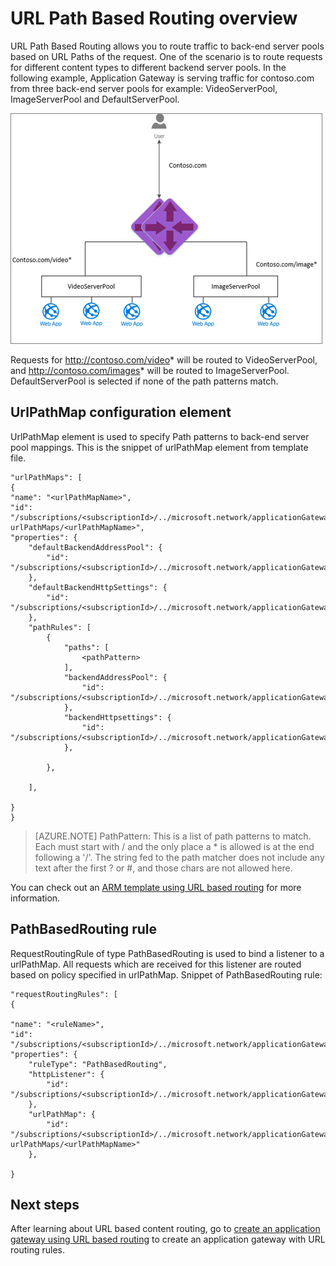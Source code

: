 <properties
   pageTitle="URL based content routing overview | Azure"
   description="This page provides an overview of the Application Gateway URL based content routing, UrlPathMap configuration and PathBasedRouting rule ."
   documentationCenter="na"
   services="application-gateway"
   authors="joaoma"
   manager="carmonm"
   editor="tysonn"/>
<tags
	ms.service="application-gateway"
	ms.date="04/05/2016"
	wacn.date=""/>

# URL Path Based Routing overview

URL Path Based Routing allows you to route traffic to back-end server pools based on URL Paths of the request. One of the scenario is to route requests for different content types to different backend server pools.
In the following example, Application Gateway is serving traffic for contoso.com from three back-end server pools for example: VideoServerPool, ImageServerPool and DefaultServerPool.

![imageURLroute](./media/application-gateway-url-route-overview/figure1.png)

Requests for http://contoso.com/video* will be routed to VideoServerPool, and http://contoso.com/images* will be routed to ImageServerPool. DefaultServerPool is selected if none of the path patterns match.

## UrlPathMap configuration element

UrlPathMap element is used to specify Path patterns to back-end server pool mappings. This is the snippet of urlPathMap element from template file.

	"urlPathMaps": [
	{
    "name": "<urlPathMapName>",
    "id": "/subscriptions/<subscriptionId>/../microsoft.network/applicationGateways/<gatewayName>/ urlPathMaps/<urlPathMapName>",
    "properties": {
        "defaultBackendAddressPool": {
            "id": "/subscriptions/<subscriptionId>/../microsoft.network/applicationGateways/<gatewayName>/backendAddressPools/<poolName>"
        },
        "defaultBackendHttpSettings": {
            "id": "/subscriptions/<subscriptionId>/../microsoft.network/applicationGateways/<gatewayName>/backendHttpSettingsList/<settingsName>"
        },
        "pathRules": [
            {
                "paths": [
                    <pathPattern>
                ],
                "backendAddressPool": {
                    "id": "/subscriptions/<subscriptionId>/../microsoft.network/applicationGateways/<gatewayName>/backendAddressPools/<poolName2>"
                },
                "backendHttpsettings": {
                    "id": "/subscriptions/<subscriptionId>/../microsoft.network/applicationGateways/<gatewayName>/backendHttpsettingsList/<settingsName2>"
                },

            },

        ],

    }
	}
	

>[AZURE.NOTE] PathPattern: This is a list of path patterns to match. Each must start with / and the only place a * is allowed is at the end following a '/'. The string fed to the path matcher does not include any text after the first ? or #, and those chars are not allowed here. 

You can check out an [ARM template using URL based routing](https://github.com/Azure/azure-quickstart-templates/tree/master/201-application-gateway-url-path-based-routing) for more information.

## PathBasedRouting rule

RequestRoutingRule of type PathBasedRouting is used to bind a listener to a urlPathMap. All requests which are received for this listener are routed based on policy specified in urlPathMap.
Snippet of PathBasedRouting rule:

	"requestRoutingRules": [
  	{

    "name": "<ruleName>",
    "id": "/subscriptions/<subscriptionId>/../microsoft.network/applicationGateways/<gatewayName>/requestRoutingRules/<ruleName>",
    "properties": {
        "ruleType": "PathBasedRouting",
        "httpListener": {
            "id": "/subscriptions/<subscriptionId>/../microsoft.network/applicationGateways/<gatewayName>/httpListeners/<listenerName>"
        },
        "urlPathMap": {
            "id": "/subscriptions/<subscriptionId>/../microsoft.network/applicationGateways/<gatewayName>/ urlPathMaps/<urlPathMapName>"
        },

    }
	
## Next steps 

After learning about URL based content routing, go to [create an application gateway using URL based routing](/documentation/articles/application-gateway-create-url-route-arm-ps/) to create an application gateway with URL routing rules.
